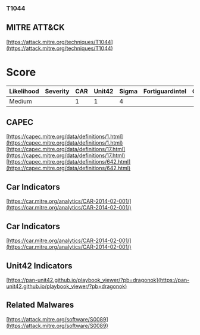 
### T1044
## MITRE ATT&CK
[https://attack.mitre.org/techniques/T1044](https://attack.mitre.org/techniques/T1044)

# Score

| Likelihood | Severity | CAR | Unit42 | Sigma | Fortiguardintel | Groups | Malwares | Tools |
| ---------- | -------- | --- | ------ | ----- | --------------- | ---  | --- | --- |
| Medium |  | 1 | 1 | 4 |   |   |   | 1 |   |



## CAPEC

[https://capec.mitre.org/data/definitions/1.html](https://capec.mitre.org/data/definitions/1.html)
[https://capec.mitre.org/data/definitions/17.html](https://capec.mitre.org/data/definitions/17.html)
[https://capec.mitre.org/data/definitions/642.html](https://capec.mitre.org/data/definitions/642.html)
[]()


## Car Indicators

[https://car.mitre.org/analytics/CAR-2014-02-001/](https://car.mitre.org/analytics/CAR-2014-02-001/)
[]()


## Car Indicators

[https://car.mitre.org/analytics/CAR-2014-02-001/](https://car.mitre.org/analytics/CAR-2014-02-001/)
[]()


## Unit42 Indicators

[https://pan-unit42.github.io/playbook_viewer/?pb=dragonok](https://pan-unit42.github.io/playbook_viewer/?pb=dragonok)
[]()


## Related Malwares

[https://attack.mitre.org/software/S0089](https://attack.mitre.org/software/S0089)
[]()
